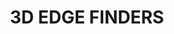 --- 
title : "3D EDGE FINDERS"
date: 
draft: false
short_desc : " Find and set your reference point easily and safely in all 3 axes with just one device "
long_desc : " Diebold 3D edge finders are used to precisely search for and set workpiece reference points in all 3 axes. 
                    The 3Deco is a compression-type edge finder in which the dial gauge and the feeler mechanism are protected from damage, even if a workpiece is accidentally run over. The buttons have a predetermined breaking point for this."
img : "/images/diebold-img/measuringtools-img/Kantentaster2_870a8bfc8e.jpg"
link    : "3d-edge-finders"
series: "/diebold/measuring/"
features : [" ", "", ""]
---